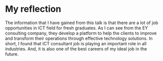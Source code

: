 # My reflection
The information that I have gained from this talk is that there are a lot of job opportunities in ICT field for fresh graduates. As I can see from the EY consulting company, they develop a platform to help the clients to improve and transform their operations through effective technology solutions. In short, I found that ICT consultant job is playing an important role in all industries. And, it is also one of the best careers of my ideal job in the future.
